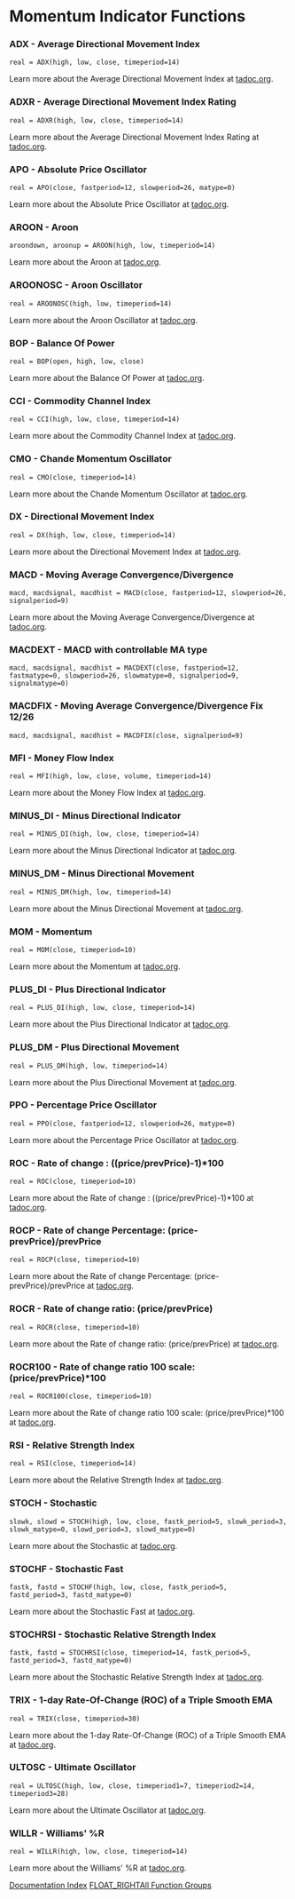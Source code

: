 # Momentum Indicator Functions
### ADX - Average Directional Movement Index
```
real = ADX(high, low, close, timeperiod=14)
```

Learn more about the Average Directional Movement Index at [tadoc.org](http://www.tadoc.org/indicator/ADX.htm).  
### ADXR - Average Directional Movement Index Rating
```
real = ADXR(high, low, close, timeperiod=14)
```

Learn more about the Average Directional Movement Index Rating at [tadoc.org](http://www.tadoc.org/indicator/ADXR.htm).  
### APO - Absolute Price Oscillator
```
real = APO(close, fastperiod=12, slowperiod=26, matype=0)
```

Learn more about the Absolute Price Oscillator at [tadoc.org](http://www.tadoc.org/indicator/APO.htm).  
### AROON - Aroon
```
aroondown, aroonup = AROON(high, low, timeperiod=14)
```

Learn more about the Aroon at [tadoc.org](http://www.tadoc.org/indicator/AROON.htm).  
### AROONOSC - Aroon Oscillator
```
real = AROONOSC(high, low, timeperiod=14)
```

Learn more about the Aroon Oscillator at [tadoc.org](http://www.tadoc.org/indicator/AROONOSC.htm).  
### BOP - Balance Of Power
```
real = BOP(open, high, low, close)
```

Learn more about the Balance Of Power at [tadoc.org](http://www.tadoc.org/indicator/BOP.htm).  
### CCI - Commodity Channel Index
```
real = CCI(high, low, close, timeperiod=14)
```

Learn more about the Commodity Channel Index at [tadoc.org](http://www.tadoc.org/indicator/CCI.htm).  
### CMO - Chande Momentum Oscillator
```
real = CMO(close, timeperiod=14)
```

Learn more about the Chande Momentum Oscillator at [tadoc.org](http://www.tadoc.org/indicator/CMO.htm).  
### DX - Directional Movement Index
```
real = DX(high, low, close, timeperiod=14)
```

Learn more about the Directional Movement Index at [tadoc.org](http://www.tadoc.org/indicator/DX.htm).  
### MACD - Moving Average Convergence/Divergence
```
macd, macdsignal, macdhist = MACD(close, fastperiod=12, slowperiod=26, signalperiod=9)
```

Learn more about the Moving Average Convergence/Divergence at [tadoc.org](http://www.tadoc.org/indicator/MACD.htm).  
### MACDEXT - MACD with controllable MA type
```
macd, macdsignal, macdhist = MACDEXT(close, fastperiod=12, fastmatype=0, slowperiod=26, slowmatype=0, signalperiod=9, signalmatype=0)
```

### MACDFIX - Moving Average Convergence/Divergence Fix 12/26
```
macd, macdsignal, macdhist = MACDFIX(close, signalperiod=9)
```

### MFI - Money Flow Index
```
real = MFI(high, low, close, volume, timeperiod=14)
```

Learn more about the Money Flow Index at [tadoc.org](http://www.tadoc.org/indicator/MFI.htm).  
### MINUS_DI - Minus Directional Indicator
```
real = MINUS_DI(high, low, close, timeperiod=14)
```

Learn more about the Minus Directional Indicator at [tadoc.org](http://www.tadoc.org/indicator/MINUS_DI.htm).  
### MINUS_DM - Minus Directional Movement
```
real = MINUS_DM(high, low, timeperiod=14)
```

Learn more about the Minus Directional Movement at [tadoc.org](http://www.tadoc.org/indicator/MINUS_DM.htm).  
### MOM - Momentum
```
real = MOM(close, timeperiod=10)
```

Learn more about the Momentum at [tadoc.org](http://www.tadoc.org/indicator/MOM.htm).  
### PLUS_DI - Plus Directional Indicator
```
real = PLUS_DI(high, low, close, timeperiod=14)
```

Learn more about the Plus Directional Indicator at [tadoc.org](http://www.tadoc.org/indicator/PLUS_DI.htm).  
### PLUS_DM - Plus Directional Movement
```
real = PLUS_DM(high, low, timeperiod=14)
```

Learn more about the Plus Directional Movement at [tadoc.org](http://www.tadoc.org/indicator/PLUS_DM.htm).  
### PPO - Percentage Price Oscillator
```
real = PPO(close, fastperiod=12, slowperiod=26, matype=0)
```

Learn more about the Percentage Price Oscillator at [tadoc.org](http://www.tadoc.org/indicator/PPO.htm).  
### ROC - Rate of change : ((price/prevPrice)-1)*100
```
real = ROC(close, timeperiod=10)
```

Learn more about the Rate of change : ((price/prevPrice)-1)*100 at [tadoc.org](http://www.tadoc.org/indicator/ROC.htm).  
### ROCP - Rate of change Percentage: (price-prevPrice)/prevPrice
```
real = ROCP(close, timeperiod=10)
```

Learn more about the Rate of change Percentage: (price-prevPrice)/prevPrice at [tadoc.org](http://www.tadoc.org/indicator/ROCP.htm).  
### ROCR - Rate of change ratio: (price/prevPrice)
```
real = ROCR(close, timeperiod=10)
```

Learn more about the Rate of change ratio: (price/prevPrice) at [tadoc.org](http://www.tadoc.org/indicator/ROCR.htm).  
### ROCR100 - Rate of change ratio 100 scale: (price/prevPrice)*100
```
real = ROCR100(close, timeperiod=10)
```

Learn more about the Rate of change ratio 100 scale: (price/prevPrice)*100 at [tadoc.org](http://www.tadoc.org/indicator/ROCR100.htm).  
### RSI - Relative Strength Index
```
real = RSI(close, timeperiod=14)
```

Learn more about the Relative Strength Index at [tadoc.org](http://www.tadoc.org/indicator/RSI.htm).  
### STOCH - Stochastic
```
slowk, slowd = STOCH(high, low, close, fastk_period=5, slowk_period=3, slowk_matype=0, slowd_period=3, slowd_matype=0)
```

Learn more about the Stochastic at [tadoc.org](http://www.tadoc.org/indicator/STOCH.htm).  
### STOCHF - Stochastic Fast
```
fastk, fastd = STOCHF(high, low, close, fastk_period=5, fastd_period=3, fastd_matype=0)
```

Learn more about the Stochastic Fast at [tadoc.org](http://www.tadoc.org/indicator/STOCHF.htm).  
### STOCHRSI - Stochastic Relative Strength Index
```
fastk, fastd = STOCHRSI(close, timeperiod=14, fastk_period=5, fastd_period=3, fastd_matype=0)
```

Learn more about the Stochastic Relative Strength Index at [tadoc.org](http://www.tadoc.org/indicator/STOCHRSI.htm).  
### TRIX - 1-day Rate-Of-Change (ROC) of a Triple Smooth EMA
```
real = TRIX(close, timeperiod=30)
```

Learn more about the 1-day Rate-Of-Change (ROC) of a Triple Smooth EMA at [tadoc.org](http://www.tadoc.org/indicator/TRIX.htm).  
### ULTOSC - Ultimate Oscillator
```
real = ULTOSC(high, low, close, timeperiod1=7, timeperiod2=14, timeperiod3=28)
```

Learn more about the Ultimate Oscillator at [tadoc.org](http://www.tadoc.org/indicator/ULTOSC.htm).  
### WILLR - Williams' %R
```
real = WILLR(high, low, close, timeperiod=14)
```

Learn more about the Williams' %R at [tadoc.org](http://www.tadoc.org/indicator/WILLR.htm).  

[Documentation Index](../doc_index.html)
[FLOAT_RIGHTAll Function Groups](../funcs.html)
